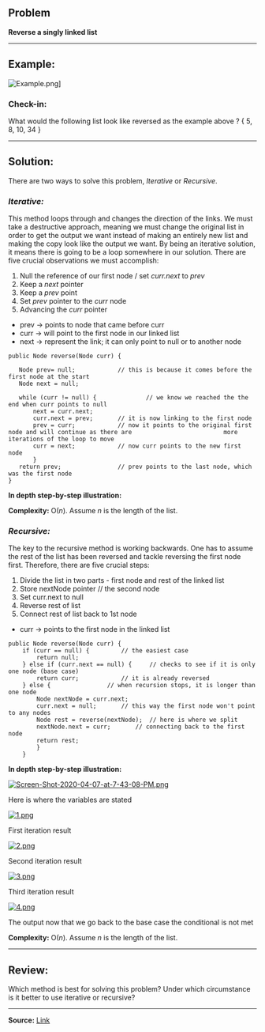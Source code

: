 ## **Problem**

**Reverse a singly linked list**
___
## **Example:**
![Example.png](https://i.postimg.cc/yxPW8mw8/Example.png)]


### **Check-in:**
What would the following list look like reversed as the example above ? { 5, 8, 10, 34 }


___
## **Solution:**

There are two ways to solve this problem, *Iterative* or *Recursive*.

### *Iterative:* 
This method loops through and changes the direction of the links. We must take a destructive approach, meaning we must change the original list in order to get the output we want instead of making an entirely new list and making the copy look like the output we want. By being an iterative solution, it means there is going to be a loop somewhere in our solution. There are five crucial observations we must accomplish:

1. Null the reference of our first node / set *curr.next* to *prev* 
2. Keep a *next* pointer 
3. Keep a *prev* point 
4. Set *prev* pointer to the *curr* node 
5. Advancing the *curr* pointer


- prev → points to node that came before curr
- curr → will point to the first node in our linked list 
- next → represent the link; it can only point to null or to another node
 
 ```
 public Node reverse(Node curr) {
 
	Node prev= null;			// this is because it comes before the first node at the start
	Node next = null; 
	
	while (curr != null) {	       		// we know we reached the the end when curr points to null
		next = curr.next;
		curr.next = prev;		// it is now linking to the first node
		prev = curr;			// now it points to the original first node and will continue as there are 							more iterations of the loop to move
		curr = next;			// now curr points to the new first node 
		}
	return prev;				// prev points to the last node, which was the first node
}
```

**In depth step-by-step illustration:**


**Complexity:**
O(*n*). Assume *n* is the length of the list.


### *Recursive:* 
The key to the recursive method is working backwards. One has to assume the rest of the list has been reversed and tackle reversing the first node first. Therefore, there are five crucial steps:
 
1. Divide the list in two parts - first node and rest of the linked list
2. Store nextNode pointer 			// the second node
3. Set curr.next to null 
4. Reverse rest of list
5. Connect rest of list back to 1st node
 
- curr → points to the first node in the linked list

```
public Node reverse(Node curr) {
	if (curr == null) {			// the easiest case
		return null;
	} else if (curr.next == null) {		// checks to see if it is only one node (base case)
		return curr;			// it is already reversed 
	} else {				// when recursion stops, it is longer than one node 
		Node nextNode = curr.next;
		curr.next = null;		// this way the first node won't point to any nodes
		Node rest = reverse(nextNode); 	// here is where we split 
		nextNode.next = curr;		// connecting back to the first node
		return rest;
		}
	}
```

**In depth step-by-step illustration:**

[![Screen-Shot-2020-04-07-at-7-43-08-PM.png](https://i.postimg.cc/d10d7mM3/Screen-Shot-2020-04-07-at-7-43-08-PM.png)](https://postimg.cc/WDQtCZ1c)

Here is where the variables are stated

[![1.png](https://i.postimg.cc/9MpVrK55/1.png)](https://postimg.cc/ZBCXQf5V)

First iteration result

[![2.png](https://i.postimg.cc/3RHmK47f/2.png)](https://postimg.cc/TyCp0PKn)

Second iteration result

[![3.png](https://i.postimg.cc/2Sh5CH6m/3.png)](https://postimg.cc/FYFvZV3n)

Third iteration result

[![4.png](https://i.postimg.cc/6prBkyjp/4.png)](https://postimg.cc/4Y3CtNRD)

The output now that we go back to the base case the conditional is not met


**Complexity:**
O(*n*). Assume *n* is the length of the list.

___

## **Review:**
Which method is best for solving this problem? Under which circumstance is it better to use iterative or recursive?

___
**Source:**
[Link](https://leetcode.com/problems/reverse-linked-list/)
